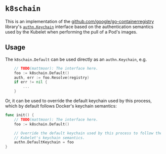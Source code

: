 # `k8schain`

This is an implementation of the [github.com/google/go-containerregistry](
https://github.com/google/go-containerregistry) library's [`authn.Keychain`](
https://godoc.org/github.com/google/go-containerregistry/authn#Keychain)
interface based on the authentication semantics used by the Kubelet when
performing the pull of a Pod's images.

## Usage

The `k8schain.Default` can be used directly as an `authn.Keychain`, e.g.

```go
	// TODO(mattmoor): The interface here.
	foo := k8schain.Default()
	auth, err := foo.Resolve(registry)
	if err != nil {
		...
	}
```

Or, it can be used to override the default keychain used by this process,
which by default follows Docker's keychain semantics:

```go
func init() {
	// TODO(mattmoor): The interface here.
	foo := k8schain.Default()

	// Override the default keychain used by this process to follow the
	// Kubelet's keychain semantics.
	authn.DefaultKeychain = foo
}
```
